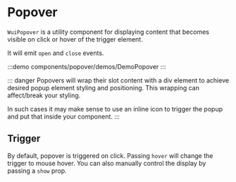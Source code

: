 <script setup>
import DemoPopover from '@/components/popover/demos/DemoPopover.vue'
</script>

# Popover

`WuiPopover` is a utility component for displaying content that becomes visible on click or hover of the trigger element.

It will emit `open` and `close` events.

:::demo components/popover/demos/DemoPopover
<DemoPopover />
:::

::: danger
Popovers will wrap their slot content with a div element to achieve desired popup element styling and positioning. This wrapping can affect/break your styling.

In such cases it may make sense to use an inline icon to trigger the popup and put that inside your component.
:::

## Trigger

By default, popover is triggered on click. Passing `hover` will change the trigger to mouse hover.
You can also manually control the display by passing a `show` prop.
